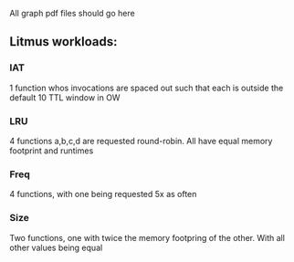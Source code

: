 All graph pdf files should go here 


## Litmus workloads:

### IAT

1 function whos invocations are spaced out such that each is outside the default 10 TTL window in OW

### LRU

4 functions a,b,c,d are requested round-robin. All have equal memory footprint and runtimes

### Freq

4 functions, with one being requested 5x as often

### Size

Two functions, one with twice the memory footpring of the other. With all other values being equal